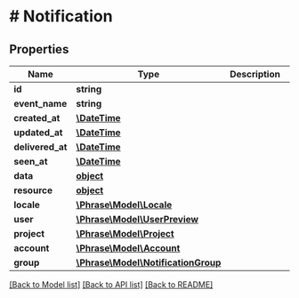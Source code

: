 # # Notification

## Properties

Name | Type | Description | Notes
------------ | ------------- | ------------- | -------------
**id** | **string** |  | [optional] 
**event_name** | **string** |  | [optional] 
**created_at** | [**\DateTime**](\DateTime.md) |  | [optional] 
**updated_at** | [**\DateTime**](\DateTime.md) |  | [optional] 
**delivered_at** | [**\DateTime**](\DateTime.md) |  | [optional] 
**seen_at** | [**\DateTime**](\DateTime.md) |  | [optional] 
**data** | [**object**](.md) |  | [optional] 
**resource** | [**object**](.md) |  | [optional] 
**locale** | [**\Phrase\Model\Locale**](Locale.md) |  | [optional] 
**user** | [**\Phrase\Model\UserPreview**](UserPreview.md) |  | [optional] 
**project** | [**\Phrase\Model\Project**](Project.md) |  | [optional] 
**account** | [**\Phrase\Model\Account**](Account.md) |  | [optional] 
**group** | [**\Phrase\Model\NotificationGroup**](NotificationGroup.md) |  | [optional] 

[[Back to Model list]](../../README.md#documentation-for-models) [[Back to API list]](../../README.md#documentation-for-api-endpoints) [[Back to README]](../../README.md)


